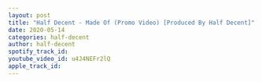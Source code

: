 ```yaml
---
layout: post
title: "Half Decent - Made Of (Promo Video) [Produced By Half Decent]"
date: 2020-05-14
categories: half-decent
author: half-decent
spotify_track_id: 
youtube_video_id: u4J4NEFr2lQ
apple_track_id: 
---
```

